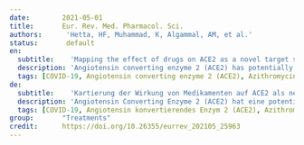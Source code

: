 ```yaml
---
date:        2021-05-01
title:       Eur. Rev. Med. Pharmacol. Sci.
authors:      'Hetta, HF, Muhammad, K, Algammal, AM, et al.'
status:       default
en:
  subtitle:    'Mapping the effect of drugs on ACE2 as a novel target site for COVID-19 therapy'
  description: 'Angiotensin converting enzyme 2 (ACE2) has potentially conflicting roles in health and disease. COVID-19 coronavirus binds to human cells via ACE2 receptor, which is expressed on almost all body organs. Boosting the ACE2 receptor levels on heart and lung cells may provide more cellular enter to virus thereby worsening the infection. Therefore, among the drug targets, ACE2 is suggested as a vital target of COVID-19 therapy. This hypothesis is based on the protective role of the drugs acting on ACE2. Therefore, this review discusses the impact and challenges of using ACE2 as a target in the current therapy of COVID-19.'
  tags: [COVID-19, Angiotensin converting enzyme 2 (ACE2), Azithromycin, Hydroxychloroquine, Zinc, Vitamin D]
de: 
  subtitle:    'Kartierung der Wirkung von Medikamenten auf ACE2 als neuartigem Zielort für die COVID-19-Therapie'
  description: 'Angiotensin Converting Enzyme 2 (ACE2) hat eine potentiell widersprüchliche Rolle in Gesundheit und Krankheit. Das Coronavirus COVID-19 bindet an menschliche Zellen über den ACE2-Rezeptor, der in fast allen Körperorganen vorkommt. Eine Erhöhung der ACE2-Rezeptorwerte auf Herz- und Lungenzellen kann dem Virus mehr zellulären Zugang verschaffen und so die Infektion verschlimmern. Daher wird ACE2 als eines der wichtigsten Zielmoleküle für die COVID-19-Therapie vorgeschlagen. Diese Hypothese basiert auf der schützenden Rolle von Medikamenten, die auf ACE2 wirken. In dieser Übersicht werden daher die Auswirkungen und Herausforderungen der Verwendung von ACE2 als Ziel in der derzeitigen COVID-19-Therapie erörtert.'
  tags: [COVID-19, Angiotensin konvertierendes Enzym 2 (ACE2), Azithromycin, Hydroxychloroquin, Zink, Vitamin D]
group:       "Treatments"
credit:      https://doi.org/10.26355/eurrev_202105_25963
---
```

